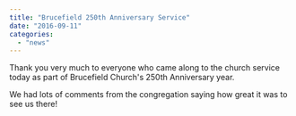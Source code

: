 ```yaml
---
title: "Brucefield 250th Anniversary Service"
date: "2016-09-11"
categories: 
  - "news"
---
```



Thank you very much to everyone who came along to the church service today as part of Brucefield Church's 250th Anniversary year.

We had lots of comments from the congregation saying how great it was to see us there!
